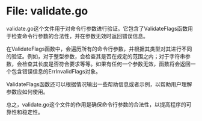 # File: validate.go

validate.go这个文件用于对命令行参数进行验证。它包含了ValidateFlags函数用于检查命令行参数的合法性，并在参数无效时返回错误信息。

在ValidateFlags函数中，会遍历所有的命令行参数，并根据其类型对其进行不同的验证。例如，对于整型参数，会检查其是否在规定的范围之内；对于字符串参数，会检查其长度是否符合要求等等。如果有任何一个参数无效，函数将会返回一个包含错误信息的ErrInvalidFlags对象。

ValidateFlags函数还可以根据情况输出一些帮助信息或者示例，以帮助用户理解参数应如何使用。

总之，validate.go这个文件的作用是确保命令行参数的合法性，以提高程序的可靠性和稳定性。

